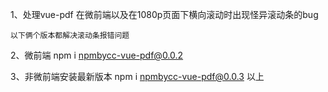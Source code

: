 

1、处理vue-pdf 在微前端以及在1080p页面下横向滚动时出现怪异滚动条的bug

    以下俩个版本都解决滚动条报错问题

2、微前端 npm i npmbycc-vue-pdf@0.0.2

3、非微前端安装最新版本 npm i npmbycc-vue-pdf@0.0.3 以上

